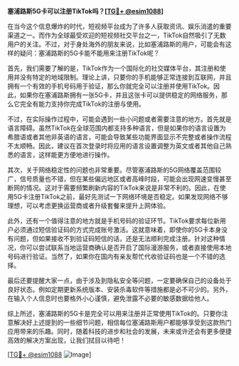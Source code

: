 **塞浦路斯5G卡可以注册TikTok吗？[[TG💪+ @esim1088](https://t.me/s/esim1088)]**

在当今这个信息爆炸的时代，短视频平台成为了许多人获取资讯、娱乐消遣的重要渠道之一。而作为全球最受欢迎的短视频社交平台之一，TikTok自然吸引了无数用户的关注。不过，对于身处海外的朋友来说，比如塞浦路斯的用户，可能会有这样的疑问：塞浦路斯的5G卡能不能用来注册TikTok呢？

首先，我们需要了解的是，TikTok作为一个国际化的社交媒体平台，其注册和使用并没有特定的地域限制。理论上讲，只要你的手机能够正常连接到互联网，并且拥有一个有效的手机号码用于验证，那么你就完全可以注册并使用TikTok。因此，如果你在塞浦路斯拥有一张5G卡，并且这张卡可以提供稳定的网络服务，那么它完全有能力支持你完成TikTok的注册与使用。

不过，在实际操作过程中，可能会遇到一些小问题或者需要注意的地方。首先就是语言障碍。虽然TikTok在全球范围内都支持多种语言，但是如果你的语言设置为希腊语或者其他非英语的语言，可能会导致某些功能界面显示不完整或者操作流程不太顺畅。因此，建议在首次登录时将应用的语言设置调整为英文或者其他自己熟悉的语言，这样能更方便地进行操作。

其次，关于网络稳定性的问题也非常重要。尽管塞浦路斯的5G网络覆盖范围较广，信号质量也不错，但在某些偏远地区或者高峰时段，可能会出现网速变慢甚至断网的情况。这对于需要频繁刷新内容的TikTok来说是非常不利的。因此，在使用5G卡注册TikTok之前，最好先测试一下网络环境是否稳定。如果发现网络不够理想，可以考虑更换运营商或者升级套餐来提升上网体验。

此外，还有一个值得注意的地方就是手机号码的验证环节。TikTok要求每位新用户必须通过短信验证码的方式完成账号激活。这就意味着，即使你的5G卡本身没有问题，但如果接收不到验证码短信的话，还是无法顺利完成注册。针对这种情况，你可以尝试联系当地运营商确认是否开启了国际漫游服务，或者直接使用本地号码进行验证。当然了，如果你在国内有亲友帮忙代收验证码也是一个不错的选择。

最后还要提醒大家一点，由于涉及到隐私安全等问题，一定要确保自己的设备处于良好状态。例如定期更新系统版本、安装杀毒软件等措施都是必不可少的。另外，在输入个人信息时也要格外小心谨慎，避免泄露不必要的敏感数据给他人。

综上所述，塞浦路斯的5G卡是完全可以用来注册并正常使用TikTok的。只要你注意解决好上述提到的一些细节问题，相信每位塞浦路斯用户都能够享受到这款热门应用带来的乐趣。同时，随着科技的进步和社会的发展，未来或许还会有更多便捷高效的解决方案出现，让我们拭目以待吧！

[[TG💪+ @esim1088](https://t.me/s/esim1088) ![Image](https://i.postimg.cc/4NQfJmqS/Snipaste-2025-05-13-00-14-12.png)]